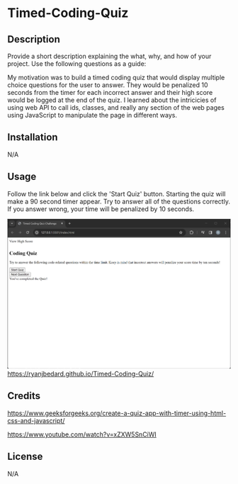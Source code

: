# Timed-Coding-Quiz

## Description

Provide a short description explaining the what, why, and how of your project. Use the following questions as a guide:

My motivation was to build a timed coding quiz that would display multiple choice questions for the user to answer. They would be penalized 10 seconds from the timer for each incorrect answer and their high score would be logged at the end of the quiz. I learned about the intricicies of using web API to call ids, classes, and really any section of the web pages using JavaScript to manipulate the page in different ways.

## Installation

N/A

## Usage

Follow the link below and click the 'Start Quiz' button. Starting the quiz will make a 90 second timer appear. Try to answer all of the questions correctly. If you answer wrong, your time will be penalized by 10 seconds.

![alt text](./Assets/Images/Screenshot%202023-11-13%20231223.png)
https://ryanjbedard.github.io/Timed-Coding-Quiz/

## Credits

https://www.geeksforgeeks.org/create-a-quiz-app-with-timer-using-html-css-and-javascript/

https://www.youtube.com/watch?v=xZXW5SnCiWI

## License

N/A

